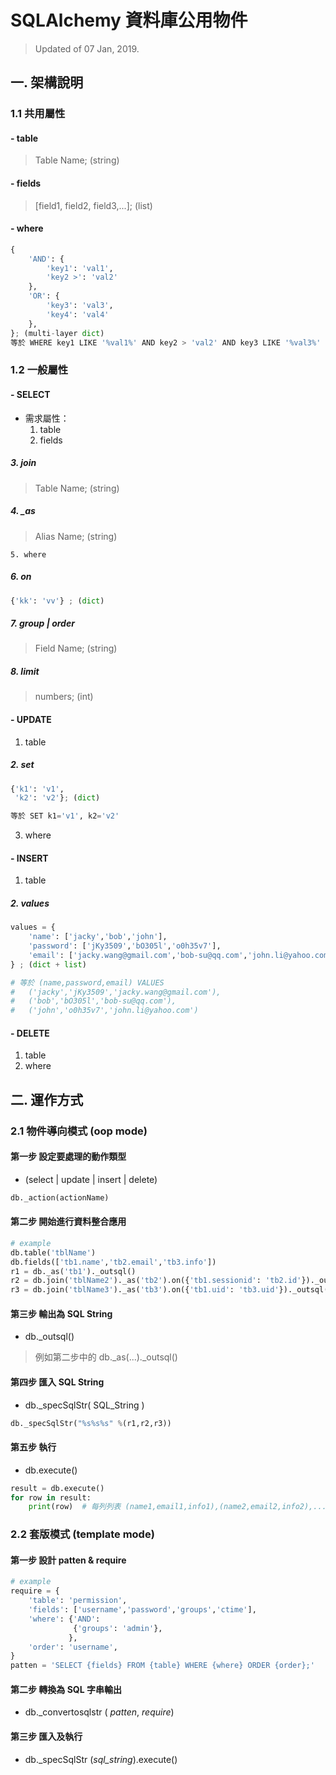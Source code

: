 # SQLAlchemy 資料庫公用物件  

> Updated of 07 Jan, 2019.



## 一. 架構說明  

### 1.1 共用屬性

#### - table 

> Table Name; (string)

#### - fields  

> [field1, field2, field3,...]; (list)

#### - where  

```python
{
    'AND': {
        'key1': 'val1',
        'key2 >': 'val2'
    },
    'OR': {
        'key3': 'val3',
        'key4': 'val4'
    },
}; (multi-layer dict)
等於 WHERE key1 LIKE '%val1%' AND key2 > 'val2' AND key3 LIKE '%val3%' OR key4 LIKE '%val4'
```



### 1.2 一般屬性  

#### - SELECT  

- 需求屬性：
  1. table
  2. fields

##### 3. join  

> Table Name; (string)

##### 4. _as  

> Alias Name; (string)

 	5. where

##### 6. on  

```python
{'kk': 'vv'} ; (dict)
```



##### 7. group | order  

> Field Name; (string)

##### 8. limit  

> numbers; (int)



#### - UPDATE  

1. table

##### 2. set  

```python
{'k1': 'v1', 
 'k2': 'v2'}; (dict)

等於 SET k1='v1', k2='v2'
```



3. where

#### - INSERT  

1. table

##### 2. values

```python
values = {
    'name': ['jacky','bob','john'],
    'password': ['jKy3509','bO305l','o0h35v7'],
    'email': ['jacky.wang@gmail.com','bob-su@qq.com','john.li@yahoo.com'],
} ; (dict + list)

# 等於 (name,password,email) VALUES 
# 	('jacky','jKy3509','jacky.wang@gmail.com'),
# 	('bob','bO305l','bob-su@qq.com'),
# 	('john','o0h35v7','john.li@yahoo.com')
```

#### - DELETE  

1. table
2. where



## 二. 運作方式

### 2.1	物件導向模式 (oop mode)

#### 第一步 設定要處理的動作類型

- (select | update | insert | delete)  

```python
db._action(actionName)
```



#### 第二步 開始進行資料整合應用  

```python
# example
db.table('tblName')
db.fields(['tb1.name','tb2.email','tb3.info'])
r1 = db._as('tb1')._outsql()
r2 = db.join('tblName2')._as('tb2').on({'tb1.sessionid': 'tb2.id'})._outsql()
r3 = db.join('tblName3')._as('tb3').on({'tb1.uid': 'tb3.uid'})._outsql()

```



#### 第三步 輸出為 SQL String

- db._outsql()

> 例如第二步中的 db._as(...)._outsql()



#### 第四步 匯入 SQL String

- db._specSqlStr( SQL_String )

```python
db._specSqlStr("%s%s%s" %(r1,r2,r3))
```



#### 第五步 執行  

- db.execute()

```python
result = db.execute()
for row in result:
    print(row)	# 每列列表 (name1,email1,info1),(name2,email2,info2),...
```



### 2.2	套版模式 (template mode)  

#### 第一步 設計 patten & require

```python
# example
require = {
    'table': 'permission',
    'fields': ['username','password','groups','ctime'],
    'where': {'AND':
              {'groups': 'admin'},
             },
    'order': 'username',
}
patten = 'SELECT {fields} FROM {table} WHERE {where} ORDER {order};'
```



#### 第二步 轉換為 SQL 字串輸出  

- db._convertosqlstr ( *patten*,  *require*)  



#### 第三步 匯入及執行  

- db._specSqlStr (*sql_string*).execute()

